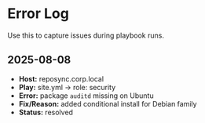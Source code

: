# Error Log

Use this to capture issues during playbook runs.

## 2025-08-08
- **Host:** reposync.corp.local  
- **Play:** site.yml → role: security  
- **Error:** package `auditd` missing on Ubuntu  
- **Fix/Reason:** added conditional install for Debian family  
- **Status:** resolved

